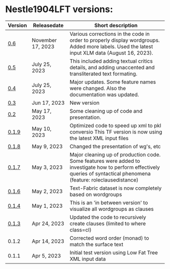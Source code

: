 # Nestle1904LFT versions:

Version | Releasedate | Short description 
--- | --- | ---
[0.6](https://github.com/tonyjurg/Nestle1904LFT/blob/main/resources/converter/CreateTFfromLowFatXML(ver%200_6).ipynb) | November 17, 2023 | Various corrections in the code in order to properly display wordgroups. Added more labels. Used the latest input XLM data (August 16, 2023). 
[0.5](https://github.com/tonyjurg/Nestle1904LFT/blob/main/resources/converter/CreateTFfromLowFatXML(ver%200_5).ipynb) | July 25, 2023 |  This included adding textual critics details, and adding unaccented and transliterated text formating.
[0.4](https://github.com/tonyjurg/Nestle1904LFT/blob/main/resources/converter/CreateTFfromLowFatXML(ver%200_3).ipynb) | July 25, 2023 | Major updates. Some feature names were changed. Also the documentation was updated.
[0.3](https://github.com/tonyjurg/Nestle1904LFT/blob/main/resources/converter/CreateTFfromLowFatXML(ver%200_3).ipynb)  | Jun 17, 2023 | New version 
[0.2](https://github.com/tonyjurg/Nestle1904LFT/blob/main/resources/converter/CreateTFfromLowFatXML(ver%200_2).ipynb)  | May 17, 2023 | Some cleaning up of code and presentation.
[0.1.9](https://github.com/tonyjurg/Nestle1904LFT/blob/main/resources/converter/CreateTFfromLowFatXML(ver%200_1_9).ipynb) | May 10, 2023 | Optimized code to speed up xml to pkl conversio This TF version is now using the latest XML input files
[0.1.8](https://github.com/tonyjurg/Nestle1904LFT/blob/main/resources/converter/CreateTFfromLowFatXML(ver%200_1_8).ipynb) | May 9, 2023 | Changed the presentation of wg's, etc 
[0.1.7](https://github.com/tonyjurg/Nestle1904LFT/blob/main/resources/converter/CreateTFfromLowFatXML(ver%200_1_7).ipynb) | May 3, 2023 | Major cleaning up of production code. Some features were added to investigate how to perform effectively queries of syntactical phenomena (feature: roleclausedistance) 
[0.1.6](https://github.com/tonyjurg/Nestle1904LFT/blob/main/resources/converter/CreateTFfromLowFatXML(ver%200_1_6).ipynb) | May 2, 2023 | Text-Fabric dataset is now completely based on wordgroups
[0.1.4](https://github.com/tonyjurg/Nestle1904LFT/blob/main/resources/converter/CreateTFfromLowFatXML(ver%200_1_4).ipynb) | May 1, 2023 | This is an 'in between version' to visualize all wordgroups as clauses
[0.1.3](https://github.com/tonyjurg/Nestle1904LFT/blob/main/resources/converter/CreateTFfromLowFatXML(ver%200_1_3).ipynb) | Apr 24, 2023 | Updated the code to recursively create clauses (limited to where class=cl)
0.1.2 | Apr 14, 2023 | Corrected word order (monad) to match the surface text
0.1.1 | Apr 5, 2023 | Initial test version using Low Fat Tree XML input data


















